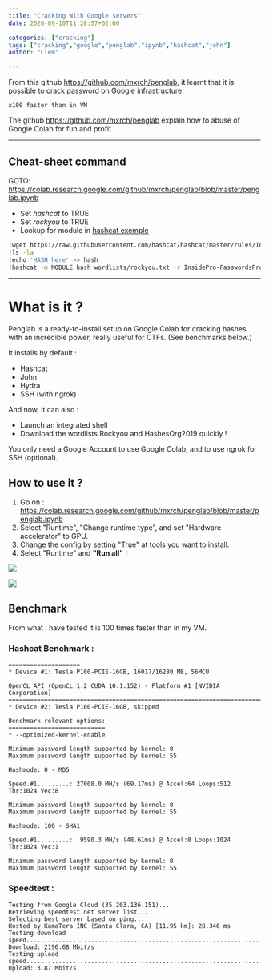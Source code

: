 ```yaml
---
title: "Cracking With Google servers"
date: 2020-09-10T11:28:57+02:00

categories: ["cracking"]
tags: ["cracking","google","penglab","ipynb","hashcat","john"]
author: "Clem"

---
```


From this github https://github.com/mxrch/penglab, it learnt that it is possible to crack password on Google infrastructure.

	x100 faster than in VM

<!--more-->

The github https://github.com/mxrch/penglab explain how to abuse of Google Colab for fun and profit.

---

## Cheat-sheet command

GOTO: https://colab.research.google.com/github/mxrch/penglab/blob/master/penglab.ipynb

- Set *hashcat* to TRUE
- Set *rockyou* to TRUE
- Lookup for module in [hashcat exemple](https://hashcat.net/wiki/doku.php?id=example_hashes)

```sh
!wget https://raw.githubusercontent.com/hashcat/hashcat/master/rules/InsidePro-PasswordsPro.rule
!ls -la
!echo 'HASH_here' >> hash
!hashcat -m MODULE hash wordlists/rockyou.txt -r InsidePro-PasswordsPro.rule -O
```

---

# What is it ?

Penglab is a ready-to-install setup on Google Colab for cracking hashes with an incredible power, really useful for CTFs. (See benchmarks below.)


It installs by default :

- Hashcat
- John
- Hydra
- SSH (with ngrok)

And now, it can also :

- Launch an integrated shell
- Download the wordlists Rockyou and HashesOrg2019 quickly !

You only need a Google Account to use Google Colab, and to use ngrok for SSH (optional).

## How to use it ?

1. Go on : https://colab.research.google.com/github/mxrch/penglab/blob/master/penglab.ipynb
1. Select "Runtime", "Change runtime type", and set "Hardware accelerator" to GPU.
1. Change the config by setting "True" at tools you want to install.
1. Select "Runtime" and **"Run all"** !


![](https://cloud.screenpresso.com/aZURb/2020-09-10_11h26_39.png)

![](https://cloud.screenpresso.com/JF0uc/2020-09-10_11h41_56.png)

## Benchmark

From what i have tested it is 100 times faster than in my VM.

### Hashcat Benchmark :


	====================
	* Device #1: Tesla P100-PCIE-16GB, 16017/16280 MB, 56MCU

	OpenCL API (OpenCL 1.2 CUDA 10.1.152) - Platform #1 [NVIDIA Corporation]
	========================================================================
	* Device #2: Tesla P100-PCIE-16GB, skipped

	Benchmark relevant options:
	===========================
	* --optimized-kernel-enable

	Minimum password length supported by kernel: 0
	Maximum password length supported by kernel: 55

	Hashmode: 0 - MD5

	Speed.#1.........: 27008.0 MH/s (69.17ms) @ Accel:64 Loops:512 Thr:1024 Vec:8

	Minimum password length supported by kernel: 0
	Maximum password length supported by kernel: 55

	Hashmode: 100 - SHA1

	Speed.#1.........:  9590.3 MH/s (48.61ms) @ Accel:8 Loops:1024 Thr:1024 Vec:1

	Minimum password length supported by kernel: 0
	Maximum password length supported by kernel: 55


### Speedtest :

	Testing from Google Cloud (35.203.136.151)...
	Retrieving speedtest.net server list...
	Selecting best server based on ping...
	Hosted by KamaTera INC (Santa Clara, CA) [11.95 km]: 28.346 ms
	Testing download speed................................................................................
	Download: 2196.68 Mbit/s
	Testing upload speed......................................................................................................
	Upload: 3.87 Mbit/s
